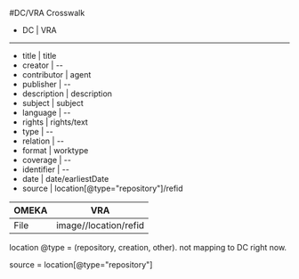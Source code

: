 #DC/VRA Crosswalk


* DC | VRA
-- ---
* title | title
* creator | --
* contributor | agent
* publisher | --
* description | description
* subject | subject
* language | --
* rights | rights/text
* type | --
* relation | --
* format | worktype
* coverage | --
* identifier | --
* date | date/earliestDate
* source | location[@type="repository"]/refid

OMEKA | VRA
----- | ---
File | image//location/refid




location @type = (repository, creation, other). not mapping to DC right now.

source = location[@type="repository"]

